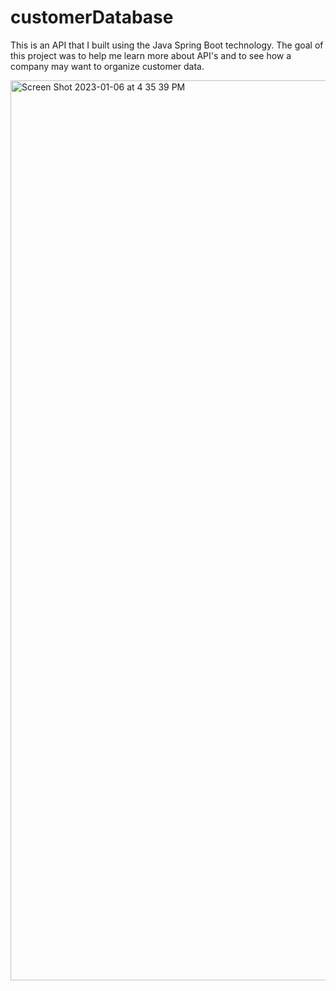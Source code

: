 # customerDatabase
This is an API that I built using the Java Spring Boot technology. The goal of this project was to help me learn more about API's and to see how a
company may want to organize customer data.

<img width="1440" alt="Screen Shot 2023-01-06 at 4 35 39 PM" src="https://user-images.githubusercontent.com/46404712/211104802-ca8482f9-2a2d-4eb9-a2d5-1fbac5619499.png">
